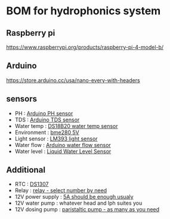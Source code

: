 # BOM for hydrophonics system

## Raspberry pi
https://www.raspberrypi.org/products/raspberry-pi-4-model-b/

## Arduino
https://store.arduino.cc/usa/nano-every-with-headers

## sensors
- PH : [Arduino PH sensor](https://www.ebay.com/itm/Liquid-PH0-14-Value-Detect-Sensor-Module-PH-Electrode-Probe-BNC-for-Arduino-B2AD/402258555337?hash=item5da87a71c9:g:0QQAAOSwEZdaCXOQ)
- TDS : [Arduino TDS sensor](https://www.ebay.com/itm/KEYESTUDIO-Water-Quality-TDS-Meter-Total-Dissolved-Solids-Sensor-for-Arduino/133098507777?ssPageName=STRK%3AMEBIDX%3AIT&_trksid=p2057872.m2749.l2649)
- Water temp : [DS18B20 water temp sensor](https://www.ebay.com/itm/1M-Waterproof-DS18B20-Digital-Thermal-Probe-Temperature-Sensor-NEW-For-Arduino/264323735585?epid=0&hash=item3d8aec2021:g:KFgAAOSwD8pc29Rc)
- Environment : [bme280 5V](https://www.ebay.com/itm/BME280-Atmospheric-Pressure-Sensor-Humidity-Temperature-Sensor-Breakout-Arduino/143651303256?hash=item217248ef58:g:mcMAAOSwPF9cc1cr)
- Light sensor : [LM393 light sensor](https://www.ebay.com/itm/LM393-light-Sensor-Module-3-3-5V-input-light-Sensor-for-Arduino-Raspberry-pi/131535153142?hash=item1ea01b27f6:g:FioAAOSwl8NVe6~1)
- Water flow : [Arduino water flow sensor](https://www.ebay.com/itm/1-2-Water-Flow-Sensor-Control-Effect-Flowmeter-Hall-1-30L-min-For-Arduino-NNY/402306097333?hash=item5dab4fe0b5:g:ciwAAOSwru9bD-ly)
- Water level : [Liquid Water Level Sensor](https://www.aliexpress.com/item/4000265498553.html?spm=a2g0s.9042311.0.0.4ad64c4dIRAbRB)

## Additional
- RTC : [DS1307](https://www.aliexpress.com/item/32847581114.html?spm=a2g0s.9042311.0.0.4ad64c4dIRAbRB)
- Relay : [relay - select number by need](https://www.ebay.com/itm/1-2-4-8-16-Channel-Relay-Module-5V-Optocoupler-LED-for-Arduino-PiC-ARM-AVR/401633680360?hash=item5d833b9be8:g:xR4AAOSwSlpb69sH)
- 12V power supply : [5A should be enough usualy](https://www.ebay.com/itm/5V-12V24V-Lighting-Transformer-5A-10A-Switching-Power-Supply-60W-120W-150W-360W/254262560641?hash=item3b333ac781:g:VxEAAOSwX4FdAgqN)
- 12V water pump : whatever head and lph suites you
- 12V dosing pump : [paristaltic pump - as many as you need](https://www.ebay.com/itm/Mini-12V-DC-Pump-Peristaltic-Dosing-Head-for-Chemical-Aquarium-Analytic-New/114284977943?hash=item1a9bea5f17:g:m-kAAOSwzMFe~GEv)